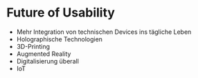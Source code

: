 # Future of Usability

* Mehr Integration von technischen Devices ins tägliche Leben
* Holographische Technologien
* 3D-Printing
* Augmented Reality
* Digitalisierung überall
* IoT